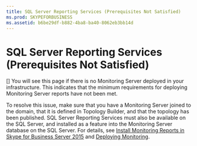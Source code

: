 ```yaml
---
title: SQL Server Reporting Services (Prerequisites Not Satisfied)
ms.prod: SKYPEFORBUSINESS
ms.assetid: b6be29df-b882-4ba8-ba40-8062eb3bb14d
---
```



# SQL Server Reporting Services (Prerequisites Not Satisfied)
[]
You will see this page if there is no Monitoring Server deployed in your infrastructure. This indicates that the minimum requirements for deploying Monitoring Server reports have not been met. 
  
    
    

To resolve this issue, make sure that you have a Monitoring Server joined to the domain, that it is defined in Topology Builder, and that the topology has been published. SQL Server Reporting Services must also be available on the SQL Server, and installed as a feature into the Monitoring Server database on the SQL Server. 
For details, see  [Install Monitoring Reports in Skype for Business Server 2015](install-monitoring-reports-in-skype-for-business-server-2015.md) and [Deploying Monitoring](http://technet.microsoft.com/library/117f4a3e-0670-4388-a553-b9854921145f.aspx).
  
    
    


